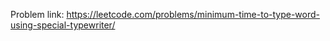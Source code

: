 Problem link: https://leetcode.com/problems/minimum-time-to-type-word-using-special-typewriter/ <br>
